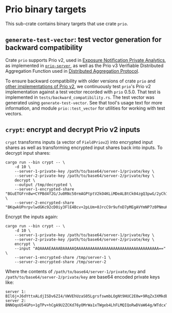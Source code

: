 # Prio binary targets

This sub-crate contains binary targets that use crate `prio`.

## `generate-test-vector`: test vector generation for backward compatibility

Crate `prio` supports Prio v2, used in [Exposure Notification Private Analytics][enpa-whitepaper],
as implemented in [`prio-server`][prio-server], as well as the Prio v3 Verifiable Distributed
Aggregation Function used in [Distributed Aggregation Protocol][dap].

To ensure backward compatibility with older versions of crate `prio` and [other implementations of
Prio v2][libprio-cc], we continuously test `prio`'s Prio v2 implementation against a test vector
recorded with `prio` 0.5.0. That test is implemented in `tests/backward_compatibility.rs`. The test
vector was generated using `generate-test-vector`. See that tool's usage text for more information,
and module `prio::test_vector` for utilities for working with test vectors.

## `crypt`: encrypt and decrypt Prio v2 inputs

`crypt` transforms inputs (a vector of `FieldPriov2`) into encrypted input shares as well as
transforming encrypted input shares back into inputs. To decrypt input shares:

    cargo run --bin crypt -- \
        -d 10 \
        --server-1-private-key /path/to/base64/server-1/private/key \
        --server-2-private-key /path/to/base64/server-2/private/key \
        decrypt \
        --output /tmp/decrypted \
        --server-1-encrypted-share "BGuETGFrn8w+CYPBd4f2G/Ju0RNc50rmAGPtptV2kO4KLiMDeALBtCk04zgQ3pwG/2yCh1ouLAPSeS8WgDtCtMuQNz6YUG+/6UYcBm8LtrzDTHBXoWaOuuafmj4I9d2UdjrTkWMZoAlq/MLKoLDP3MyRNX7MCqkGRgdIyk50b5yvwzt4eMQPJDPnp4TuhV5I2W2ddLXBVGFk9NeJyahbJkbOvYYEnc1NAKMejdiWOcfVfS0vEk+s1Br01UtqEEOYFtyW+CA=" \
        --server-2-encrypted-share "BKqwkUPnrpvlwdGKc92cD0iy3FlE4Bcv+2pLUm+0JrcC9r9ufnD7pMEgAVYmNP7z0PNmuKuDD2PZRdpp5/h330BeWX31n6quI/DvLPQUcTT54M1gM8f3HXfegMaPCCWihqdAh6V7FRw8CdsQI3tr86c="

Encrypt the inputs again:

    cargo run --bin crypt -- \
        -d 10 \
        --server-1-private-key /path/to/base64/server-1/private/key \
        --server-2-private-key /path/to/base64/server-2/private/key \
        encrypt \
        --input "AQAAAAEAAAABAAAAAQAAAAAAAAAAAAAAAAAAAAAAAAAAAAAAAAAAAA==" \
        --server-1-encrypted-share /tmp/server-1 \
        --server-2-encrypted-share /tmp/server-2

Where the contents of `/path/to/base64/server-1/private/key` and
`/path/to/base64/server-2/private/key` are base64 encoded private keys like:

    server 1: BIl6j+J6dYttxALdjISDv6ZI4/VWVEhUzaS05LgrsfswmbLOgNt9HUC2E0w+9RqZx3XMkdEHBHfNuCSMpOwofVSq3TfyKwn0NrftKisKKVSaTOt5seJ67P5QL4hxgPWvxw==
    server 2: BNNOqoU54GPo+1gTPv+hCgA9U2ZCKd76yOMrWa1xTWgeb4LhFLMQIQoRwDVaW64g/WTdcxT4rDULoycUNFB60LER6hPEHg/ObBnRPV1rwS3nj9Bj0tbjVPPyL9p8QW8B+w==

[enpa-whitepaper]: https://covid19-static.cdn-apple.com/applications/covid19/current/static/contact-tracing/pdf/ENPA_White_Paper.pdf
[dap]: https://datatracker.ietf.org/doc/draft-ietf-ppm-dap/
[prio-server]: https://github.com/abetterinternet/prio-server
[libprio-cc]: https://github.com/google/libprio-cc
